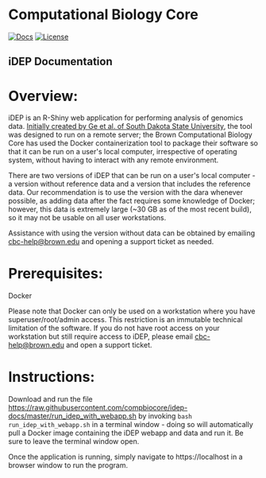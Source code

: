 # Computational Biology Core

[![Docs](https://img.shields.io/badge/docs-stable-blue.svg?style=flat-square)](https://compbiocore.github.io/idep-docs)
[![License](https://img.shields.io/github/license/compbiocore/idep-docs)](https://raw.githubusercontent.com/compbiocore/idep-docs/master/LICENSE)


## iDEP Documentation

# Overview:

iDEP is an R-Shiny web application for performing analysis of genomics data.  [Initially created by Ge et al. of South Dakota State University](https://bmcbioinformatics.biomedcentral.com/articles/10.1186/s12859-018-2486-6), the tool was designed to run on a remote server; the Brown Computational Biology Core has used the Docker containerization tool to package their software so that it can be run on a user's local computer, irrespective of operating system, without having to interact with any remote environment.

There are two versions of iDEP that can be run on a user's local computer - a version without reference data and a version that includes the reference data.  Our recommendation is to use the version with the dara whenever possible, as adding data after the fact requires some knowledge of Docker; however, this data is extremely large (~30 GB as of the most recent build), so it may not be usable on all user workstations.

Assistance with using the version without data can be obtained by emailing cbc-help@brown.edu and opening a support ticket as needed.

# Prerequisites:

Docker

Please note that Docker can only be used on a workstation where you have superuser/root/admin access.  This restriction is an immutable technical limitation of the software.  If you do not have root access on your workstation but still require access to iDEP, please email cbc-help@brown.edu and open a support ticket.

# Instructions:

Download and run the file https://raw.githubusercontent.com/compbiocore/idep-docs/master/run_idep_with_webapp.sh by invoking `bash run_idep_with_webapp.sh` in a terminal window - doing so will automatically pull a Docker image containing the iDEP webapp and data and run it.  Be sure to leave the terminal window open.

Once the application is running, simply navigate to https://localhost in a browser window to run the program.


